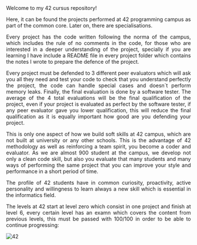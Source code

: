 <div align="justify">
Welcome to my 42 cursus repository! 

Here, it can be found the projects performed at 42 programming campus as part of the common core. Later on, there are specialisations.

Every project has the code written following the norma of the campus, which includes the rule of no comments in the code, for those who are interested in a deeper understanding of the project, specially if you are learning I have include a README file in every project folder which contains the notes I wrote to prepare the defence of the project. 

Every project must be defended to 3 different peer evaluators which will ask you all they need and test your code to check that you understand perfectly the project, the code can handle special cases and doesn´t perform memory leaks. Finally, the final evaluation is done by a software tester. The average of the 4 total evaluations will be the final qualification of the project, even if your project is evaluated as perfect by the software tester, if any peer evaluator gave you lower qualification, this will reduce the final qualification as it is equally important how good are you defending your project. 

This is only one aspect of how we build soft skills at 42 campus, which are not built at university or any other schools. This is the advantage of 42 methodology as well as reinforcing a team spirit, you become a coder and evaluator. As we are almost 900 student at the campus, we develop not only a clean code skill, but also you evaluate that many students and many ways of performing the same project that you can improve your style and performance in a short period of time.

The profile of 42 students have in common curiosity, proactivity, active personality and willingness to learn always a new skill which is essential in the informatics field. 

The levels at 42 start at level zero which consist in one project and finish at level 6, every certain level has an examn which covers the content from previous levels, this must be passed with 100/100 in order to be able to continue progressing:
</div>

![42](https://github.com/Sheifc/42cursus/assets/115345487/33c00e01-acb5-486c-b228-36a703bbc50f)
